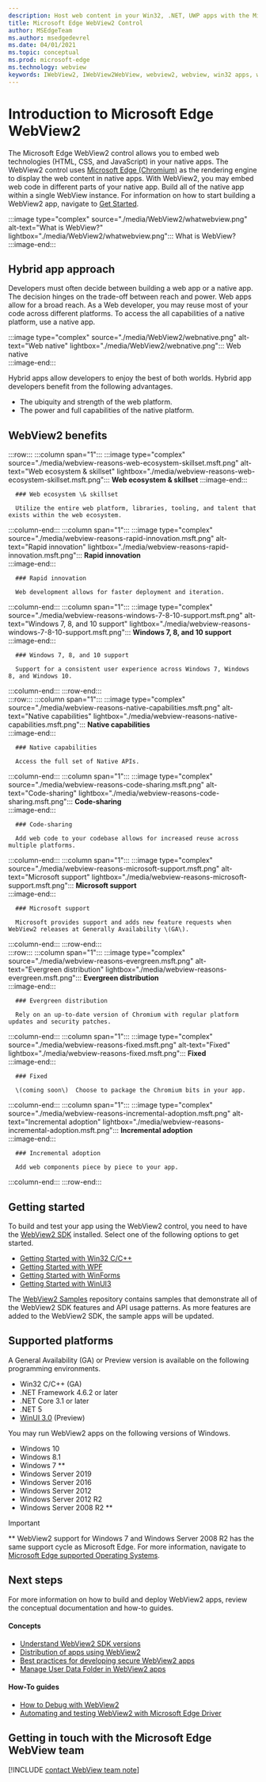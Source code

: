 ```yaml
---
description: Host web content in your Win32, .NET, UWP apps with the Microsoft Edge WebView2 control
title: Microsoft Edge WebView2 Control
author: MSEdgeTeam
ms.author: msedgedevrel
ms.date: 04/01/2021
ms.topic: conceptual
ms.prod: microsoft-edge
ms.technology: webview
keywords: IWebView2, IWebView2WebView, webview2, webview, win32 apps, win32, edge, ICoreWebView2, CoreWebView2, ICoreWebView2Host, browser control, edge html, Windows Forms, WinForms, WPF, .NET, WinUI, Project Reunion
---
```

# Introduction to Microsoft Edge WebView2  

The Microsoft Edge WebView2 control allows you to embed web technologies \(HTML, CSS, and JavaScript\) in your native apps.  The WebView2 control uses [Microsoft Edge (Chromium)][MicrosoftedgeinsiderMain] as the rendering engine to display the web content in native apps.  With WebView2, you may embed web code in different parts of your native app.  Build all of the native app within a single WebView instance.  For information on how to start building a WebView2 app, navigate to [Get Started](#getting-started).  

:::image type="complex" source="./media/WebView2/whatwebview.png" alt-text="What is WebView?" lightbox="./media/WebView2/whatwebview.png":::
   What is WebView?  
:::image-end:::  

## Hybrid app approach  

Developers must often decide between building a web app or a native app.  The decision hinges on the trade-off between reach and power.  Web apps allow for a broad reach.  As a Web developer, you may reuse most of your code across different platforms.  To access the all capabilities of a native platform, use a native app.  

:::image type="complex" source="./media/WebView2/webnative.png" alt-text="Web native" lightbox="./media/WebView2/webnative.png":::
   Web native  
:::image-end:::  

Hybrid apps allow developers to enjoy the best of both worlds.  Hybrid app developers benefit from the following advantages.  

*   The ubiquity and strength of the web platform.  
*   The power and full capabilities of the native platform.  
    
## WebView2 benefits   

<!--  
:::image type="complex" source="./media/WebView2/webviewreasons.png" alt-text="WebView reasons" lightbox="./media/WebView2/webviewreasons.png":::
   WebView reasons  
:::image-end:::  
-->  

:::row:::
   :::column span="1":::
      :::image type="complex" source="./media/webview-reasons-web-ecosystem-skillset.msft.png" alt-text="Web ecosystem & skillset" lightbox="./media/webview-reasons-web-ecosystem-skillset.msft.png":::
         **Web ecosystem \& skillset**
      :::image-end:::  

      ### Web ecosystem \& skillset  

      Utilize the entire web platform, libraries, tooling, and talent that exists within the web ecosystem.  
   :::column-end:::
   :::column span="1":::
      :::image type="complex" source="./media/webview-reasons-rapid-innovation.msft.png" alt-text="Rapid innovation" lightbox="./media/webview-reasons-rapid-innovation.msft.png":::
         **Rapid innovation**  
      :::image-end:::  

      ### Rapid innovation  

      Web development allows for faster deployment and iteration.  
   :::column-end:::
   :::column span="1":::
      :::image type="complex" source="./media/webview-reasons-windows-7-8-10-support.msft.png" alt-text="Windows 7, 8, and 10 support" lightbox="./media/webview-reasons-windows-7-8-10-support.msft.png":::
         **Windows 7, 8, and 10 support**  
      :::image-end:::  

      ### Windows 7, 8, and 10 support  

      Support for a consistent user experience across Windows 7, Windows 8, and Windows 10.  
   :::column-end:::
:::row-end:::  
:::row:::
   :::column span="1":::
      :::image type="complex" source="./media/webview-reasons-native-capabilities.msft.png" alt-text="Native capabilities" lightbox="./media/webview-reasons-native-capabilities.msft.png":::
         **Native capabilities**  
      :::image-end:::  

      ### Native capabilities  

      Access the full set of Native APIs.  
   :::column-end:::
   :::column span="1":::
      :::image type="complex" source="./media/webview-reasons-code-sharing.msft.png" alt-text="Code-sharing" lightbox="./media/webview-reasons-code-sharing.msft.png":::
         **Code-sharing**  
      :::image-end:::  

      ### Code-sharing  

      Add web code to your codebase allows for increased reuse across multiple platforms.  
   :::column-end:::
   :::column span="1":::
      :::image type="complex" source="./media/webview-reasons-microsoft-support.msft.png" alt-text="Microsoft support" lightbox="./media/webview-reasons-microsoft-support.msft.png":::
         **Microsoft support**  
      :::image-end:::  

      ### Microsoft support  

      Microsoft provides support and adds new feature requests when WebView2 releases at Generally Availability \(GA\).  
   :::column-end:::
:::row-end:::  
:::row:::
   :::column span="1":::
      :::image type="complex" source="./media/webview-reasons-evergreen.msft.png" alt-text="Evergreen distribution" lightbox="./media/webview-reasons-evergreen.msft.png":::
         **Evergreen distribution**  
      :::image-end:::  

      ### Evergreen distribution  

      Rely on an up-to-date version of Chromium with regular platform updates and security patches.  
   :::column-end:::
   :::column span="1":::
      :::image type="complex" source="./media/webview-reasons-fixed.msft.png" alt-text="Fixed" lightbox="./media/webview-reasons-fixed.msft.png":::
         **Fixed**  
      :::image-end:::  

      ### Fixed  

      \(coming soon\)  Choose to package the Chromium bits in your app.  
   :::column-end:::
   :::column span="1":::
      :::image type="complex" source="./media/webview-reasons-incremental-adoption.msft.png" alt-text="Incremental adoption" lightbox="./media/webview-reasons-incremental-adoption.msft.png":::
         **Incremental adoption**  
      :::image-end:::  

      ### Incremental adoption  
      
      Add web components piece by piece to your app.  
   :::column-end:::
:::row-end:::  

## Getting started  

To build and test your app using the WebView2 control, you need to have <!--both [Microsoft Edge (Chromium)][MicrosoftedgeinsiderDownload] and  -->the [WebView2 SDK][NugetPackagesMicrosoftWebWebView2] installed.  Select one of the following options to get started.  

*   [Getting Started with Win32 C/C++][Webview2GettingstartedWin32]  
*   [Getting Started with WPF][Webview2GettingstartedWpf]  
*   [Getting Started with WinForms][Webview2GettingstartedWinforms]  
*   [Getting Started with WinUI3][Webview2GettingstartedWinui]  

The [WebView2 Samples][GithubMicrosoftedgeWebview2samples] repository contains samples that demonstrate all of the WebView2 SDK features and API usage patterns.  As more features are added to the WebView2 SDK, the sample apps will be updated.  

## Supported platforms  

A General Availability \(GA\) or Preview version is available on the following programming environments.  

*   Win32 C/C++ \(GA\)  
*   .NET Framework 4.6.2 or later  
*   .NET Core 3.1 or later  
*   .NET 5  
*   [WinUI 3.0][UwpToolkitsWinui3] \(Preview\)  

You may run WebView2 apps on the following versions of Windows.  

*   Windows 10  
*   Windows 8.1  
*   Windows 7 \*\*  
*   Windows Server 2019  
*   Windows Server 2016  
*   Windows Server 2012  
*   Windows Server 2012 R2  
*   Windows Server 2008 R2 \*\*  

> [!IMPORTANT]
> \*\* WebView2 support for Windows 7 and Windows Server 2008 R2 has the same support cycle as Microsoft Edge.  For more information, navigate to [Microsoft Edge supported Operating Systems][DeployedgeMicrosoftEdgeSupportedOS].  

## Next steps  

For more information on how to build and deploy WebView2 apps, review the conceptual documentation and how-to guides.  

#### Concepts  

*   [Understand WebView2 SDK versions][Webview2ConceptsVersioning]  
*   [Distribution of apps using WebView2][Webview2ConceptsDistribution]  
*   [Best practices for developing secure WebView2 apps][Webview2ConceptsSecurity]  
*   [Manage User Data Folder in WebView2 apps][Webview2ConceptsUserdatafolder]  
 
#### How-To guides  

*   [How to Debug with WebView2][Webview2HowtoDebug]  
*   [Automating and testing WebView2 with Microsoft Edge Driver][Webview2HowtoWebdriver]  

## Getting in touch with the Microsoft Edge WebView team  

[!INCLUDE [contact WebView team note](./includes/contact-webview-team-note.md)]  

<!-- links -->  

[Webview2ConceptsDistribution]: ./concepts/distribution.md "Distribution of apps using WebView2 | Microsoft Docs"  
[Webview2ConceptsSecurity]: ./concepts/security.md "Best practices for developing secure WebView2 apps | Microsoft Docs"  
[Webview2ConceptsUserdatafolder]: ./concepts/userdatafolder.md "Managing the User Data Folder | Microsoft Docs"  
[Webview2ConceptsVersioning]: ./concepts/versioning.md "Understand WebView2 SDK versions | Microsoft Docs"  
[Webview2GettingstartedWin32]: ./gettingstarted/win32.md "Getting started with WebView2 | Microsoft Docs"  
[Webview2GettingstartedWinforms]: ./gettingstarted/winforms.md "Getting started with WebView2 in Windows Forms apps (Preview) | Microsoft Docs"  
[Webview2GettingstartedWinui]: ./gettingstarted/winui.md "Getting started with WebView2 in WinUI3 (Preview) | Microsoft Docs"  
[Webview2GettingstartedWpf]: ./gettingstarted/wpf.md "Getting started with WebView2 in WPF (Preview) | Microsoft Docs"  
[Webview2HowtoDebug]: ./howto/debug.md "How to Debug with WebView2 | Microsoft Docs"  
[Webview2HowtoWebdriver]: ./howto/webdriver.md "Automating and testing WebView2 with Microsoft Edge Driver | Microsoft Docs"  
[Webview2Releasenotes]: ./releasenotes.md "Release notes for WebView2 SDK | Microsoft Docs"  

[UwpToolkitsWinui3]: /uwp/toolkits/winui3/index "Windows UI Library 3 Preview 2 (July 2020) | Microsoft Docs"  

[DeployedgeMicrosoftEdgeSupportedOS]: /deployedge/microsoft-edge-supported-operating-systems "Microsoft Edge supported Operating Systems | Microsoft Docs"  

[GithubMicrosoftedgeWebview2samples]: https://github.com/MicrosoftEdge/WebView2Samples "WebView2 Samples - MicrosoftEdge/WebView2Samples | GitHub"  
[GithubMicrosoftedgeWebviewfeddback]: https://github.com/MicrosoftEdge/WebViewFeedback "WebView Feedback - MicrosoftEdge/WebViewFeedback | GitHub"  

[MicrosoftedgeinsiderMain]: https://www.microsoftedgeinsider.com "Microsoft Edge Insider"  
[MicrosoftedgeinsiderDownload]: https://www.microsoftedgeinsider.com/download "Download Microsoft Edge Insider"  

[NugetPackagesMicrosoftWebWebView2]: https://www.nuget.org/packages/Microsoft.Web.WebView2 "Microsoft.Web.WebView2 | NuGet Gallery"  
